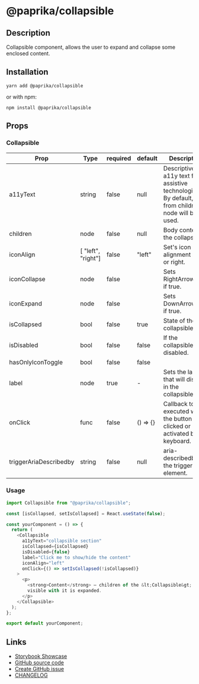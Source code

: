 <!-- start: Autogenerated - do not modify -->

# @paprika/collapsible

## Description

Collapsible component, allows the user to expand and collapse some enclosed content.

## Installation

```
yarn add @paprika/collapsible
```

or with npm:

```
npm install @paprika/collapsible
```

## Props

### Collapsible

| Prop                   | Type               | required | default            | Description                                                                                         |
| ---------------------- | ------------------ | -------- | ------------------ | --------------------------------------------------------------------------------------------------- |
| a11yText               | string             | false    | null               | Descriptive a11y text for assistive technologies. By default, text from children node will be used. |
| children               | node               | false    | null               | Body content of the collapsible.                                                                    |
| iconAlign              | [ "left", "right"] | false    | "left"             | Set's icon alignment left or right.                                                                 |
| iconCollapse           | node               | false    | <RightArrowIcon /> | Sets RightArrowIcon if true.                                                                        |
| iconExpand             | node               | false    | <DownArrowIcon />  | Sets DownArrowIcon if true.                                                                         |
| isCollapsed            | bool               | false    | true               | State of the collapsible.                                                                           |
| isDisabled             | bool               | false    | false              | If the collapsible is disabled.                                                                     |
| hasOnlyIconToggle      | bool               | false    | false              |                                                                                                     |
| label                  | node               | true     | -                  | Sets the label that will display in the collapsible                                                 |
| onClick                | func               | false    | () => {}           | Callback to be executed when the button is clicked or activated by keyboard.                        |
| triggerAriaDescribedby | string             | false    | null               | aria-describedby on the trigger element.                                                            |

<!-- end: Autogenerated - do not modify -->
<!-- content -->

### Usage

```js
import Collapsible from "@paprika/collapsible";

const [isCollapsed, setIsCollapsed] = React.useState(false);

const yourComponent = () => {
  return (
    <Collapsible
      a11yText="collapsible section"
      isCollapsed={isCollapsed}
      isDisabled={false}
      label="Click me to show/hide the content"
      iconAlign="left"
      onClick={() => setIsCollapsed(!isCollapsed)}
    >
      <p>
        <strong>Content</strong> – children of the &lt;Collapsible&gt; is hidden while the collapsible is collapsed, and
        visible with it is expanded.
      </p>
    </Collapsible>
  );
};

export default yourComponent;
```

<!-- eoContent -->

## Links

- [Storybook Showcase](https://paprika.highbond.com/?path=/story/navigation-collapsible--showcase)
- [GitHub source code](https://github.com/acl-services/paprika/tree/master/packages/Collapsible/src)
- [Create GitHub issue](https://github.com/acl-services/paprika/issues/new?label=[]&title=@paprika/collapsible%20[help]:%20your%20short%20description&body=%0A%23%20Help%20wanted%0A%0A%23%23%20Please%20write%20your%20question.%0A*A%20clear%20and%20concise%20description%20of%20what%20the%20question%20is*%0A%0A%23%23%20Additional%20context%0A*Add%20any%20other%20context%20or%20screenshots%20about%20your%20question%20here.*%0A)
- [CHANGELOG](https://github.com/acl-services/paprika/tree/master/packages/Collapsible/CHANGELOG.md)
